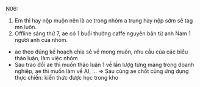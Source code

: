 N06: 
1. Em thì hay nộp muộn nên là ae trong nhóm a trung hay nộp sớm sẽ tag mn luôn. 
2. Offline sáng thứ 7, ae có 1 buổi thưởng caffe nguyên bản từ anh Nam 1 người anh của nhóm. 
  - ae theo đúng kế hoạch chia sẻ về mong muốn, nhu cầu của các biểu thảo luận, làm việc nhóm 
  - Sau trao đổi ae thì muốn thảo luận 1 về lần lượg từng mảng trong doanh nghiệp, ae thì muốn làm về AI, ... => Sau cùng ae chốt cùng ứng dụng thực chiến: kiến thức được học trong kho